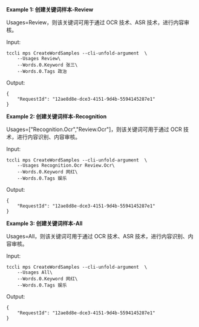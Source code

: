 **Example 1: 创建关键词样本-Review**

Usages=Review，则该关键词可用于通过 OCR 技术、ASR 技术，进行内容审核。

Input: 

```
tccli mps CreateWordSamples --cli-unfold-argument  \
    --Usages Review\
    --Words.0.Keyword 张三\
    --Words.0.Tags 政治
```

Output: 
```
{
    "RequestId": "12ae8d8e-dce3-4151-9d4b-5594145287e1"
}
```

**Example 2: 创建关键词样本-Recognition**

Usages=["Recognition.Ocr","Review.Ocr"]，则该关键词可用于通过 OCR 技术，进行内容识别、内容审核。

Input: 

```
tccli mps CreateWordSamples --cli-unfold-argument  \
    --Usages Recognition.Ocr Review.Ocr\
    --Words.0.Keyword 网红\
    --Words.0.Tags 娱乐
```

Output: 
```
{
    "RequestId": "12ae8d8e-dce3-4151-9d4b-5594145287e1"
}
```

**Example 3: 创建关键词样本-All**

Usages=All，则该关键词可用于通过 OCR 技术、ASR 技术，进行内容识别、内容审核。

Input: 

```
tccli mps CreateWordSamples --cli-unfold-argument  \
    --Usages All\
    --Words.0.Keyword 网红\
    --Words.0.Tags 娱乐
```

Output: 
```
{
    "RequestId": "12ae8d8e-dce3-4151-9d4b-5594145287e1"
}
```

